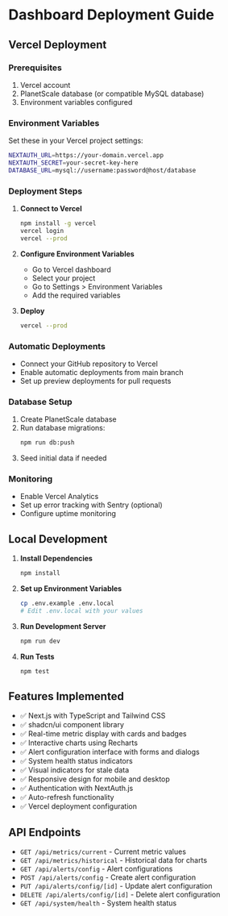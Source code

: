 # Dashboard Deployment Guide

## Vercel Deployment

### Prerequisites
1. Vercel account
2. PlanetScale database (or compatible MySQL database)
3. Environment variables configured

### Environment Variables
Set these in your Vercel project settings:

```bash
NEXTAUTH_URL=https://your-domain.vercel.app
NEXTAUTH_SECRET=your-secret-key-here
DATABASE_URL=mysql://username:password@host/database
```

### Deployment Steps

1. **Connect to Vercel**
   ```bash
   npm install -g vercel
   vercel login
   vercel --prod
   ```

2. **Configure Environment Variables**
   - Go to Vercel dashboard
   - Select your project
   - Go to Settings > Environment Variables
   - Add the required variables

3. **Deploy**
   ```bash
   vercel --prod
   ```

### Automatic Deployments
- Connect your GitHub repository to Vercel
- Enable automatic deployments from main branch
- Set up preview deployments for pull requests

### Database Setup
1. Create PlanetScale database
2. Run database migrations:
   ```bash
   npm run db:push
   ```
3. Seed initial data if needed

### Monitoring
- Enable Vercel Analytics
- Set up error tracking with Sentry (optional)
- Configure uptime monitoring

## Local Development

1. **Install Dependencies**
   ```bash
   npm install
   ```

2. **Set up Environment Variables**
   ```bash
   cp .env.example .env.local
   # Edit .env.local with your values
   ```

3. **Run Development Server**
   ```bash
   npm run dev
   ```

4. **Run Tests**
   ```bash
   npm test
   ```

## Features Implemented

- ✅ Next.js with TypeScript and Tailwind CSS
- ✅ shadcn/ui component library
- ✅ Real-time metric display with cards and badges
- ✅ Interactive charts using Recharts
- ✅ Alert configuration interface with forms and dialogs
- ✅ System health status indicators
- ✅ Visual indicators for stale data
- ✅ Responsive design for mobile and desktop
- ✅ Authentication with NextAuth.js
- ✅ Auto-refresh functionality
- ✅ Vercel deployment configuration

## API Endpoints

- `GET /api/metrics/current` - Current metric values
- `GET /api/metrics/historical` - Historical data for charts
- `GET /api/alerts/config` - Alert configurations
- `POST /api/alerts/config` - Create alert configuration
- `PUT /api/alerts/config/[id]` - Update alert configuration
- `DELETE /api/alerts/config/[id]` - Delete alert configuration
- `GET /api/system/health` - System health status